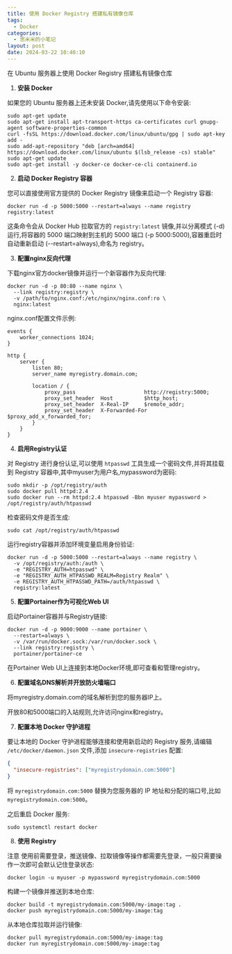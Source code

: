```yaml
---
title: 使用 Docker Registry 搭建私有镜像仓库
tags:
  - Docker
categories:
  - 思米米的小笔记
layout: post
date: 2024-03-22 10:40:10
---
```


在 Ubuntu 服务器上使用 Docker Registry 搭建私有镜像仓库

1. **安装 Docker**

如果您的 Ubuntu 服务器上还未安装 Docker,请先使用以下命令安装:

```shell
sudo apt-get update
sudo apt-get install apt-transport-https ca-certificates curl gnupg-agent software-properties-common
curl -fsSL https://download.docker.com/linux/ubuntu/gpg | sudo apt-key add -
sudo add-apt-repository "deb [arch=amd64] https://download.docker.com/linux/ubuntu $(lsb_release -cs) stable"
sudo apt-get update
sudo apt-get install -y docker-ce docker-ce-cli containerd.io
```

2. **启动 Docker Registry 容器**

您可以直接使用官方提供的 Docker Registry 镜像来启动一个 Registry 容器:

```shell
docker run -d -p 5000:5000 --restart=always --name registry registry:latest
```

这条命令会从 Docker Hub 拉取官方的 `registry:latest` 镜像,并以分离模式 (-d) 运行,将容器的 5000 端口映射到主机的 5000 端口 (-p 5000:5000),容器重启时自动重新启动 (--restart=always),命名为 registry。

3. **配置nginx反向代理**

下载nginx官方docker镜像并运行一个新容器作为反向代理:

```shell
docker run -d -p 80:80 --name nginx \
  --link registry:registry \
  -v /path/to/nginx.conf:/etc/nginx/nginx.conf:ro \
  nginx:latest
```

nginx.conf配置文件示例:

```nginx
events {
    worker_connections 1024;
}

http {
    server {
        listen 80;
        server_name myregistry.domain.com;

        location / {
            proxy_pass                      http://registry:5000;
            proxy_set_header  Host          $http_host;
            proxy_set_header  X-Real-IP     $remote_addr;
            proxy_set_header  X-Forwarded-For $proxy_add_x_forwarded_for;
        }
    }
}
```

4. **启用Registry认证**

对 Registry 进行身份认证,可以使用 `htpasswd` 工具生成一个密码文件,并将其挂载到 Registry 容器中,其中myuser为用户名,mypassword为密码:

```shell
sudo mkdir -p /opt/registry/auth
sudo docker pull httpd:2.4
sudo docker run --rm httpd:2.4 htpasswd -Bbn myuser mypassword > /opt/registry/auth/htpasswd
```

检查密码文件是否生成:

```shell
sudo cat /opt/registry/auth/htpasswd
```

运行registry容器并添加环境变量启用身份验证:

```shell
docker run -d -p 5000:5000 --restart=always --name registry \
  -v /opt/registry/auth:/auth \
  -e "REGISTRY_AUTH=htpasswd" \
  -e "REGISTRY_AUTH_HTPASSWD_REALM=Registry Realm" \
  -e REGISTRY_AUTH_HTPASSWD_PATH=/auth/htpasswd \
  registry:latest
```

5. **配置Portainer作为可视化Web UI**

启动Portainer容器并与Registry链接:

```shell
docker run -d -p 9000:9000 --name portainer \
  --restart=always \
  -v /var/run/docker.sock:/var/run/docker.sock \
  --link registry:registry \
  portainer/portainer-ce
```

在Portainer Web UI上连接到本地Docker环境,即可查看和管理registry。

6. **配置域名DNS解析并开放防火墙端口**

将myregistry.domain.com的域名解析到您的服务器IP上。

开放80和5000端口的入站规则,允许访问nginx和registry。

7. **配置本地 Docker 守护进程**

要让本地的 Docker 守护进程能够连接和使用新启动的 Registry 服务,请编辑 `/etc/docker/daemon.json` 文件,添加 `insecure-registries` 配置:

```json
{
  "insecure-registries": ["myregistrydomain.com:5000"]
}
```

将 `myregistrydomain.com:5000` 替换为您服务器的 IP 地址和分配的端口号,比如 `myregistrydomain.com:5000`。

之后重启 Docker 服务:

```shell
sudo systemctl restart docker
```

8. **使用 Registry**

注意 使用前需要登录，推送镜像、拉取镜像等操作都需要先登录，一般只需要操作一次即可会默认记住登录状态:

```shell
docker login -u myuser -p mypassword myregistrydomain.com:5000
```

构建一个镜像并推送到本地仓库:

```shell
docker build -t myregistrydomain.com:5000/my-image:tag .
docker push myregistrydomain.com:5000/my-image:tag
```

从本地仓库拉取并运行镜像:

```shell
docker pull myregistrydomain.com:5000/my-image:tag
docker run myregistrydomain.com:5000/my-image:tag
```
